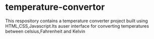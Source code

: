 # temperature-convertor
This respository contains a temperature converter project built using HTML,CSS,Javascript.Its auser interface for converting temperatures between celsius,Fahrenheit and Kelvin
